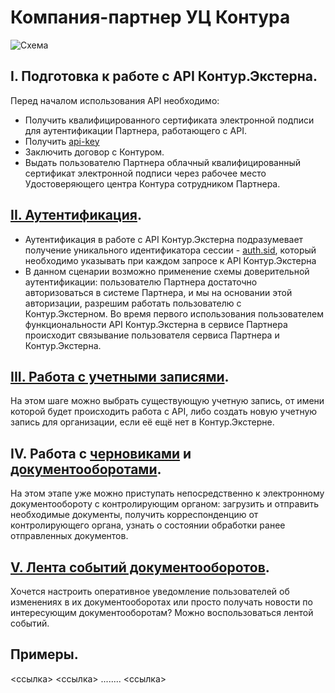 # Компания-партнер УЦ Контура

![Схема](https://github.com/skbkontur/extern-api-docs/blob/master/images/Партнер%20с%20КЦР%20(1).jpg)

## I. Подготовка к работе с API Контур.Экстерна.
Перед началом использования API необходимо:
* Получить квалифицированного сертификата электронной подписи для аутентификации Партнера, работающего с API.
* Получить [api-key](https://github.com/skbkontur/extern-api-docs/blob/master/manuals/Как%20передавать%20api-key.md)
* Заключить договор с Контуром.
* Выдать пользователю Партнера облачный квалифицированный сертификат электронной подписи через рабочее место Удостоверяющего центра Контура сотрудником Партнера.

## [II. Аутентификация](https://github.com/skbkontur/extern-api-docs/blob/master/Аутентификация.md). 
* Аутентификация в работе с API Контур.Экстерна подразумевает получение уникального идентификатора сессии - [auth.sid](https://github.com/skbkontur/extern-api-docs/blob/master/manuals/Как%20передавать%20auth.sid.md), который необходимо указывать при каждом запросе к API Контур.Экстерна
* В данном сценарии возможно применение схемы доверительной аутентификации: пользователю Партнера достаточно авторизоваться в системе Партнера, и мы на основании этой авторизации, разрешим работать пользователю с Контур.Экстерном. Во время первого использования пользователем функциональности API Контур.Экстерна в сервисе Партнера происходит связывание пользователя сервиса Партнера и Контур.Экстерна. 

## [III. Работа с учетными записями](https://github.com/skbkontur/extern-api-docs/blob/master/Работа%20с%20ЛС.md).
На этом шаге можно выбрать существующую учетную запись, от имени которой будет происходить работа с API, либо создать новую учетную запись для организации, если её ещё нет в Контур.Экстерне.

## IV. Работа с [черновиками](https://github.com/skbkontur/extern-api-docs/blob/master/Черновик%20ДО.md) и [документооборотами](https://github.com/skbkontur/extern-api-docs/blob/master/Работа%20с%20ДО.md).
На этом этапе уже можно приступать непосредственно к электронному документообороту с контролирующим органом: загрузить и отправить необходимые документы, получить корреспонденцию от контролирующего органа, узнать о состоянии обработки ранее отправленных документов.

## [V. Лента событий документооборотов](https://github.com/skbkontur/extern-api-docs/blob/master/Лента%20событий%20ДО.md).
Хочется настроить оперативное уведомление пользователей об изменениях в их документооборотах или просто получать новости по интересующим документооборотам? Можно воспользоваться лентой событий.

## Примеры.
<ссылка>
<ссылка>
........
<ссылка>
